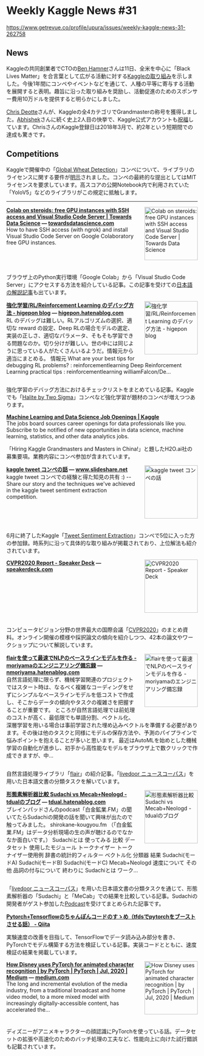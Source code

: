 # Weekly Kaggle News #31
https://www.getrevue.co/profile/upura/issues/weekly-kaggle-news-31-262758
<h3><h2>News</h2><p>Kaggleの共同創業者でCTOの<a href="https://www.kaggle.com/benhamner" target="_blank">Ben Hamner</a>さんは11日、全米を中心に「Black Lives Matter」を合言葉として広がる活動に対する<a href="https://www.kaggle.com/general/165766" target="_blank">Kaggleの取り組み</a>を示しました。今後1年間にコンペやイベントなどを通じて、人種の平等に寄与する活動を展開すると表明。趣旨に沿った取り組みを奨励し、活動促進のためのスポンサー費用10万ドルを提供すると明らかにしました。</p><p><a href="https://www.kaggle.com/cdeotte" target="_blank">Chris Deotte</a>さんが、Kaggleの全4カテゴリでGrandmasterの称号を獲得しました。<a href="https://www.kaggle.com/abhishek?utm_campaign=Weekly%20Kaggle%20News&amp;utm_medium=email&amp;utm_source=Revue%20newsletter" target="_blank">Abhishek</a>さんに続く史上2人目の快挙で、Kaggle公式アカウントも<a href="https://twitter.com/kaggle/status/1283124119043792899" target="_blank">祝福</a>しています。ChrisさんのKaggle登録日は2018年3月で、約2年という短期間での達成も驚きです。</p><h2>Competitions</h2><p>Kaggleで開催中の「<a href="https://www.kaggle.com/c/global-wheat-detection?utm_campaign=Weekly%20Kaggle%20News&amp;utm_medium=email&amp;utm_source=Revue%20newsletter" target="_blank">Global Wheat Detection</a>」コンペについて、ライブラリのライセンスに関する要件が<a href="https://www.kaggle.com/c/global-wheat-detection/discussion/165735" target="_blank">明示</a>されました。コンペの最終的な提出としてはMITライセンスを要求しています。高スコアの公開Notebook内で利用されていた「YoloV5」などのライブラリがこの規定に抵触します。</p></h3>
<hr>
<p>
<img width="140" height="140" alt="Colab on steroids: free GPU instances with SSH access and Visual Studio Code Server | Towards Data Science" style="float: right; margin-left: 20px; margin-bottom: 20px;" src="https://s3.amazonaws.com/revue/items/images/006/258/163/thumb/1*SdaD1l98mXDepmjMm3U9Fg.png?1594915859" />
<strong style='display: block;'><a href="https://towardsdatascience.com/colab-free-gpu-ssh-visual-studio-code-server-36fe1d3c5243?gi=4b83d03be00b&amp;utm_campaign=Weekly%20Kaggle%20News&amp;utm_medium=email&amp;utm_source=Revue%20newsletter">Colab on steroids: free GPU instances with SSH access and Visual Studio Code Server | Towards Data Science</a> &mdash; <a href="https://towardsdatascience.com/colab-free-gpu-ssh-visual-studio-code-server-36fe1d3c5243?gi=4b83d03be00b">towardsdatascience.com</a></strong>
How to have SSH access (with ngrok) and install Visual Studio Code Server on Google Colaboratory free GPU instances.
</p>
<div style='clear: both;'></div>
<p><p>ブラウザ上のPython実行環境「Google Colab」から「Visual Studio Code Server」にアクセスする方法を紹介している記事。この記事を受けての<a href="https://memo.chezo.uno/Google-Colaboratory-VS-Code-code-server-3b0f4ae8181c49ecac0c99f6e4017133" target="_blank">日本語の解説記事</a>も出ています。</p></p>
<p>
<img width="140" height="140" alt="強化学習/RL/Reinforcement Learning のデバッグ方法 - higepon blog" style="float: right; margin-left: 20px; margin-bottom: 20px;" src="https://s3.amazonaws.com/revue/items/images/006/243/838/thumb/1594636580?1594653764" />
<strong style='display: block;'><a href="https://higepon.hatenablog.com/entry/2020/07/13/193620?utm_campaign=Weekly%20Kaggle%20News&amp;utm_medium=email&amp;utm_source=Revue%20newsletter">強化学習/RL/Reinforcement Learning のデバッグ方法 - higepon blog</a> &mdash; <a href="https://higepon.hatenablog.com/entry/2020/07/13/193620">higepon.hatenablog.com</a></strong>
RL のデバッグは難しい。RLアルゴリズムの選択、適切な reward の設定、Deep RLの場合モデルの選定、実装の正しさ、適切なパラメータ、そもそも学習できる問題なのか。切り分けが難しい。世の中には同じように思っている人がたくさんいるようだ。情報元から適当にまとめる。 情報元 What are your best tips for debugging RL problems? : reinforcementlearning Deep Reinforcement Learning practical tips : reinforcementlearning williamFalcon/De…
</p>
<div style='clear: both;'></div>
<p><p>強化学習のデバッグ方法におけるチェックリストをまとめている記事。Kaggleでも「<a href="https://www.kaggle.com/c/halite" target="_blank">Halite by Two Sigma</a>」コンペなど強化学習が題材のコンペが増えつつあります。</p></p>
<p>
<strong style='display: block;'><a href="https://www.kaggle.com/jobs/20017/hiring-kaggle-grandmasters-and-masters-in-china?utm_campaign=Weekly%20Kaggle%20News&amp;utm_medium=email&amp;utm_source=Revue%20newsletter">Machine Learning and Data Science Job Openings | Kaggle</a></strong>
The jobs board sources career openings for data professionals like you. Subscribe to be notified of new opportunities in data science, machine learning, statistics, and other data analytics jobs.
</p>
<p><p>「Hiring Kaggle Grandmasters and Masters in China!」と題したH2O.ai社の募集要項。業務内容にコンペ参加が含まれています。</p></p>
<p>
<img width="140" height="140" alt="kaggle tweet コンペの話" style="float: right; margin-left: 20px; margin-bottom: 20px;" src="https://s3.amazonaws.com/revue/items/images/006/243/868/thumb/kaggletweetcompetition-200712235246-thumbnail-4.jpg?1594654148" />
<strong style='display: block;'><a href="https://www.slideshare.net/taguchinaoya/kaggle-tweet?utm_campaign=Weekly%20Kaggle%20News&amp;utm_medium=email&amp;utm_source=Revue%20newsletter">kaggle tweet コンペの話</a> &mdash; <a href="https://www.slideshare.net/taguchinaoya/kaggle-tweet">www.slideshare.net</a></strong>
kaggle tweet コンペでの経験と得た知見の共有 :) -- Share our story and the techniques we've achieved in the kaggle tweet sentiment extraction competition.
</p>
<div style='clear: both;'></div>
<p><p>6月に終了したKaggle「<a href="https://www.kaggle.com/c/tweet-sentiment-extraction?utm_campaign=Weekly%20Kaggle%20News&amp;utm_medium=email&amp;utm_source=Revue%20newsletter" target="_blank">Tweet Sentiment Extraction</a>」コンペで5位に入った方の参加録。時系列に沿って具体的な取り組みが掲載されており、上位解法も紹介されています。</p></p>
<p>
<img width="140" height="140" alt="CVPR2020 Report - Speaker Deck" style="float: right; margin-left: 20px; margin-bottom: 20px;" src="https://s3.amazonaws.com/revue/items/images/006/258/172/thumb/slide_0.jpg?1594915941" />
<strong style='display: block;'><a href="https://speakerdeck.com/motokimura/cvpr2020-report?utm_campaign=Weekly%20Kaggle%20News&amp;utm_medium=email&amp;utm_source=Revue%20newsletter">CVPR2020 Report - Speaker Deck</a> &mdash; <a href="https://speakerdeck.com/motokimura/cvpr2020-report">speakerdeck.com</a></strong>

</p>
<div style='clear: both;'></div>
<p><p>コンピュータビジョン分野の世界最大の国際会議「<a href="http://cvpr2020.thecvf.com/" target="_blank">CVPR2020</a>」のまとめ資料。オンライン開催の模様や採択論文の傾向を紹介しつつ、42本の論文やワークショップについて解説しています。</p></p>
<p>
<img width="140" height="140" alt="flairを使って最速でNLPのベースラインモデルを作る - moriyamaのエンジニアリング備忘録" style="float: right; margin-left: 20px; margin-bottom: 20px;" src="https://s3.amazonaws.com/revue/items/images/006/233/569/thumb/20200710133947.png?1594386957" />
<strong style='display: block;'><a href="https://nmoriyama.hatenablog.com/entry/2020/07/10/160031?utm_campaign=Weekly%20Kaggle%20News&amp;utm_medium=email&amp;utm_source=Revue%20newsletter">flairを使って最速でNLPのベースラインモデルを作る - moriyamaのエンジニアリング備忘録</a> &mdash; <a href="https://nmoriyama.hatenablog.com/entry/2020/07/10/160031">nmoriyama.hatenablog.com</a></strong>
自然言語処理に限らず、機械学習関連のプロジェクトではスタート時は、なるべく複雑なコーディングをせずにシンプルなベースラインモデルを低コストで作成し、そこからデータの傾向やタスクの複雑さを把握することが重要です。 ところが自然言語処理では前処理のコストが高く、最低限でも単語分割、ベクトル化、深層学習を用いる場合は事前学習された埋め込みベクトルを準備する必要があります。その後は他のタスクと同様にモデルの保存方法や、予測のパイプラインで悩みポイントを抱えることが多いと思います。 最近はAutoMLを始めとした機械学習の自動化が進歩し、初手から高性能なモデルをブラウザ上で数クリックで作成できますが、中…
</p>
<div style='clear: both;'></div>
<p><p>自然言語処理ライブラリ「<a href="https://github.com/flairNLP/flair" target="_blank">flair</a>」の紹介記事。「<a href="https://www.rondhuit.com/download.html" target="_blank">livedoor ニュースコーパス</a>」を用いた日本語文書の分類タスクを解いています。</p></p>
<p>
<img width="140" height="140" alt="形態素解析器比較 Sudachi vs Mecab+Neologd - tdualのブログ" style="float: right; margin-left: 20px; margin-bottom: 20px;" src="https://s3.amazonaws.com/revue/items/images/006/246/463/thumb/20200713160434.png?1594714663" />
<strong style='display: block;'><a href="http://tdual.hatenablog.com/entry/2020/07/13/162151?utm_campaign=Weekly%20Kaggle%20News&amp;utm_medium=email&amp;utm_source=Revue%20newsletter">形態素解析器比較 Sudachi vs Mecab+Neologd - tdualのブログ</a> &mdash; <a href="http://tdual.hatenablog.com/entry/2020/07/13/162151">tdual.hatenablog.com</a></strong>
ブレインパッドさんのpodcast「白金鉱業.FM」の聞いてたらSudachiの開発の話を聞いて興味が出たので触ってみました。 shirokane-kougyou.fm （「白金鉱業.FM」はデータ分析現場の生の声が聴けるのでなかなか面白いです。） Sudachiとは 使ってみる 比較 データセット 使用したモジュール トークナイザー トークナイザー使用例 辞書の統計的フィルター ベクトル化 分類器 結果 Sudachi(モードA) Sudachi(モードB) Sudachi(モードC) Mecab+Neologd 速度について その他 品詞の付与について 終わりに Sudachiとは ワーク…
</p>
<div style='clear: both;'></div>
<p><p>「<a href="https://www.rondhuit.com/download.html" target="_blank">livedoor ニュースコーパス</a>」を用いた日本語文書の分類タスクを通じて、形態素解析器の「Sudachi」と「MeCab」での結果を比較している記事。Sudachiの開発者がゲスト参加した<a href="https://shirokane-kougyou.fm/episode/35" target="_blank">Podcast</a>を受けてまとめられた記事です。</p></p>
<p>
<strong style='display: block;'><a href="https://qiita.com/namahoge/items/71be06c8fe37e88909c9?utm_campaign=Weekly%20Kaggle%20News&amp;utm_medium=email&amp;utm_source=Revue%20newsletter">Pytorch+Tensorflowのちゃんぽんコードのすゝめ（tfdsでpytorchをブーストさせる話） - Qiita</a></strong>

</p>
<p><p>実験速度の改善を目指して、TensorFlowでデータ読み込み部分を書き、PyTorchでモデル構築する方法を検証している記事。実装コードとともに、速度検証の結果を掲載しています。</p></p>
<p>
<img width="140" height="140" alt="How Disney uses PyTorch for animated character recognition | by PyTorch | PyTorch | Jul, 2020 | Medium" style="float: right; margin-left: 20px; margin-bottom: 20px;" src="https://s3.amazonaws.com/revue/items/images/006/258/201/thumb/0*MD9iFWdKZ90xIbaz?1594916328" />
<strong style='display: block;'><a href="https://medium.com/pytorch/how-disney-uses-pytorch-for-animated-character-recognition-a1722a182627?utm_campaign=Weekly%20Kaggle%20News&amp;utm_medium=email&amp;utm_source=Revue%20newsletter">How Disney uses PyTorch for animated character recognition | by PyTorch | PyTorch | Jul, 2020 | Medium</a> &mdash; <a href="https://medium.com/pytorch/how-disney-uses-pytorch-for-animated-character-recognition-a1722a182627">medium.com</a></strong>
The long and incremental evolution of the media industry, from a traditional broadcast and home video model, to a more mixed model with increasingly digitally-accessible content, has accelerated the…
</p>
<div style='clear: both;'></div>
<p><p>ディズニーがアニメキャラクターの顔認識にPyTorchを使っている話。データセットの拡張や高速化のためのバッチ処理の工夫など、性能向上に向けた試行錯誤も記載されています。</p></p>
